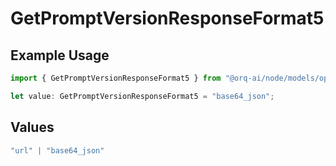 # GetPromptVersionResponseFormat5

## Example Usage

```typescript
import { GetPromptVersionResponseFormat5 } from "@orq-ai/node/models/operations";

let value: GetPromptVersionResponseFormat5 = "base64_json";
```

## Values

```typescript
"url" | "base64_json"
```